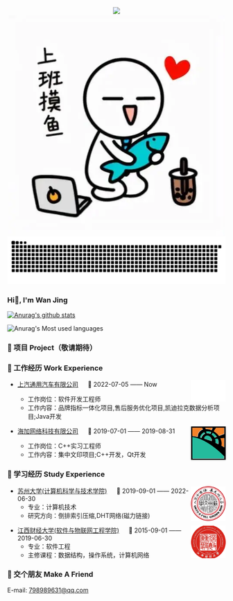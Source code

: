 <!-- 主页参考这位老哥 https://github.com/sun0225SUN/sun0225SUN.git -->

<div align="center">

<!-- 动态打字效果 -->
<div>
    <a href="https://space.bilibili.com/326379142?spm_id_from=333.1007.0.0">
      <img src="https://readme-typing-svg.demolab.com?font=Fira+Code&pause=1000&width=435&lines=console.log(%22Hello%2C%20World%22);教练，我想打篮球😭&center=true&size=27" />
    </a>
  </div>

   <!-- some pictures 一些图片 -->
   <source media="(prefers-color-scheme: dark)" srcset="img\摸鱼.webp" />
    <source media="(prefers-color-scheme: light)" srcset="img\摸鱼.webp" height="225px" />
    <img src="img\摸鱼.webp" />
 

  <!-- Snake Code Contribution Map 贪吃蛇代码贡献图 -->
<picture>
    <source media="(prefers-color-scheme: dark)" srcset="profile-snake-contrib\github-contribution-grid-snake-dark.svg" />
    <source media="(prefers-color-scheme: light)" srcset="profile-snake-contrib\github-contribution-grid-snake.svg" />
    <img alt="github-snake" src="profile-snake-contrib\github-contribution-grid-snake-dark.svg" />
  </picture>
</div>

### Hi🏀, I'm Wan Jing

[![Anurag's github stats](https://github-readme-stats.vercel.app/api?username=jcsdwj&theme=merko)](https://github.com/jcsdwj/github-readme-stats)

![Anurag's Most used languages](https://github-readme-stats.vercel.app/api/top-langs?username=jcsdwj&show_icons=true&count_private=true&theme=gotham)


### 📁 项目 Project（敬请期待）

### 🏢 工作经历 Work Experience
<img align="right" width="80" src="./img/上汽通用.png" />

- [上汽通用汽车有限公司](https://www.saic-gm.com/www/) &emsp; 📌 2022-07-05 —— Now

  - 工作岗位：软件开发工程师
  - 工作内容：品牌指标一体化项目,售后服务优化项目,凯迪拉克数据分析项目;Java开发

<img align="right" width="80" src="./img/海加网络.png" />

- [海加网络科技有限公司](http://www.highguard.com.cn/) &emsp; 📌 2019-07-01 —— 2019-08-31

  - 工作岗位：C++实习工程师
  - 工作内容：集中文印项目;C++开发，Qt开发

### 🏫 学习经历 Study Experience
<img align="right" width="80" src="./img/苏州大学.png" />

- [苏州大学(计算机科学与技术学院)](https://scst.suda.edu.cn/) &emsp; 📌 2019-09-01 —— 2022-06-30
  - 专业：计算机技术
  - 研究方向：倒排索引压缩,DHT网络(磁力链接)

<img align="right" width="80" src="./img/江西财经大学.png" /> 

- [江西财经大学(软件与物联网工程学院)](https://software.jxufe.edu.cn/) &emsp; 📌 2015-09-01 —— 2019-06-30
  - 专业：软件工程
  - 主修课程：数据结构，操作系统，计算机网络


### 🥂 交个朋友 Make A Friend
E-mail: 798989631@qq.com
